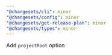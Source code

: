```yaml
---
"@changesets/cli": minor
"@changesets/config": minor
"@changesets/get-release-plan": minor
"@changesets/types": minor
---
```


Add `projectRoot` option
